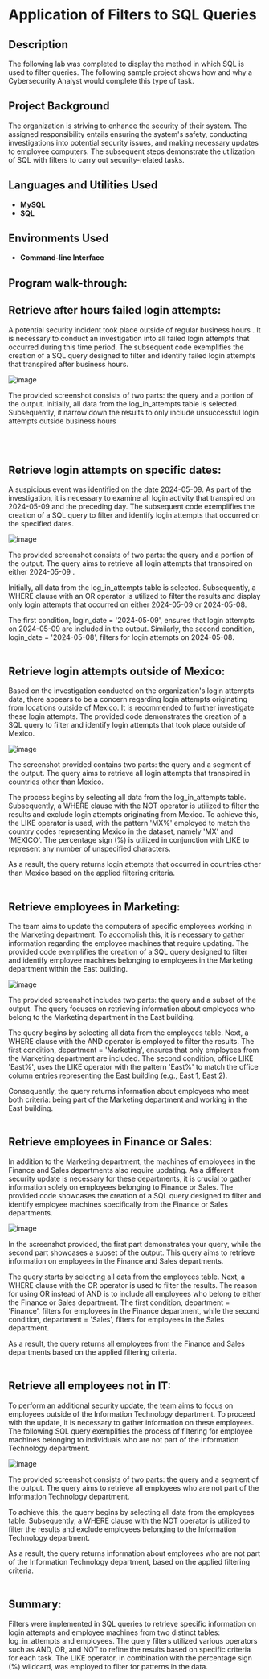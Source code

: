 <h1>Application of Filters to SQL Queries</h1>


<h2>Description</h2>
The following lab was completed to display the method in which SQL is used to filter queries. The following sample project shows how and why a Cybersecurity Analyst would complete this type of task. 
<br />

<h2>Project Background</h2>
The organization is striving to enhance the security of their system. The assigned responsibility entails ensuring the system's safety, conducting investigations into potential security issues, and making necessary updates to employee computers. The subsequent steps demonstrate the utilization of SQL with filters to carry out security-related tasks.
<br />

<h2>Languages and Utilities Used</h2>

- <b>MySQL</b> 
- <b>SQL</b>

<h2>Environments Used </h2>

- <b>Command-line Interface</b> 

<h2>Program walk-through:</h2>

<h2>Retrieve after hours failed login attempts:</h2>
A potential security incident took place outside of regular business hours . It is necessary to conduct an investigation into all failed login attempts that occurred during this time period. The subsequent code exemplifies the creation of a SQL query designed to filter and identify failed login attempts that transpired after business hours.
<br/>

![image](https://github.com/NATASHASAINI/sql/assets/156629309/0835edb4-40f6-441c-9e22-c79ff7fce1d6)


The provided screenshot consists of two parts: the query and a portion of the output. Initially, all data from the log_in_attempts table is selected. Subsequently, it narrow down the results to only include unsuccessful login attempts outside business hours

<br />
<br />
<h2>Retrieve login attempts on specific dates:</h2>
A suspicious event was identified on the date 2024-05-09. As part of the investigation, it is necessary to examine all login activity that transpired on 2024-05-09 and the preceding day. The subsequent code exemplifies the creation of a SQL query to filter and identify login attempts that occurred on the specified dates. <br/>

![image](https://github.com/NATASHASAINI/sql/assets/156629309/dbec0d86-24a2-4154-bdce-9cd5692ced54)


The provided screenshot consists of two parts: the query and a portion of the output. The query aims to retrieve all login attempts that transpired on either 2024-05-09 .

Initially, all data from the log_in_attempts table is selected. Subsequently, a WHERE clause with an OR operator is utilized to filter the results and display only login attempts that occurred on either 2024-05-09 or 2024-05-08.

The first condition, login_date = '2024-05-09', ensures that login attempts on 2024-05-09 are included in the output. Similarly, the second condition, login_date = '2024-05-08', filters for login attempts on 2024-05-08.
<br />
<br />
<h2>Retrieve login attempts outside of Mexico:</h2>
Based on the investigation conducted on the organization's login attempts data, there appears to be a concern regarding login attempts originating from locations outside of Mexico. It is recommended to further investigate these login attempts. The provided code demonstrates the creation of a SQL query to filter and identify login attempts that took place outside of Mexico.

![image](https://github.com/NATASHASAINI/sql/assets/156629309/ab385362-b02d-4bbc-8b1d-084a854e1a12)

The screenshot provided contains two parts: the query and a segment of the output. The query aims to retrieve all login attempts that transpired in countries other than Mexico.

The process begins by selecting all data from the log_in_attempts table. Subsequently, a WHERE clause with the NOT operator is utilized to filter the results and exclude login attempts originating from Mexico. To achieve this, the LIKE operator is used, with the pattern 'MX%' employed to match the country codes representing Mexico in the dataset, namely 'MX' and 'MEXICO'. The percentage sign (%) is utilized in conjunction with LIKE to represent any number of unspecified characters.

As a result, the query returns login attempts that occurred in countries other than Mexico based on the applied filtering criteria.
<br />
<br />
<h2>Retrieve employees in Marketing:</h2>
The team aims to update the computers of specific employees working in the Marketing department. To accomplish this, it is necessary to gather information regarding the employee machines that require updating. The provided code exemplifies the creation of a SQL query designed to filter and identify employee machines belonging to employees in the Marketing department within the East building.

![image](https://github.com/NATASHASAINI/sql/assets/156629309/c2745434-7282-41bf-b8a2-316738916bb6)


The provided screenshot includes two parts: the query and a subset of the output. The query focuses on retrieving information about employees who belong to the Marketing department in the East building.

The query begins by selecting all data from the employees table. Next, a WHERE clause with the AND operator is employed to filter the results. The first condition, department = 'Marketing', ensures that only employees from the Marketing department are included. The second condition, office LIKE 'East%', uses the LIKE operator with the pattern 'East%' to match the office column entries representing the East building (e.g., East 1, East 2). 

Consequently, the query returns information about employees who meet both criteria: being part of the Marketing department and working in the East building.
<br />
<br />
<h2>Retrieve employees in Finance or Sales:</h2>
In addition to the Marketing department, the machines of employees in the Finance and Sales departments also require updating. As a different security update is necessary for these departments, it is crucial to gather information solely on employees belonging to Finance or Sales. The provided code showcases the creation of a SQL query designed to filter and identify employee machines specifically from the Finance or Sales departments.

![image](https://github.com/NATASHASAINI/sql/assets/156629309/79d96a81-6330-4c72-8b71-b3aeb02130a8)


In the screenshot provided, the first part demonstrates your query, while the second part showcases a subset of the output. This query aims to retrieve information on employees in the Finance and Sales departments.

The query starts by selecting all data from the employees table. Next, a WHERE clause with the OR operator is used to filter the results. The reason for using OR instead of AND is to include all employees who belong to either the Finance or Sales department. The first condition, department = 'Finance', filters for employees in the Finance department, while the second condition, department = 'Sales', filters for employees in the Sales department.

As a result, the query returns all employees from the Finance and Sales departments based on the applied filtering criteria.
<br />
<br />
<h2>Retrieve all employees not in IT:</h2>
To perform an additional security update, the team aims to focus on employees outside of the Information Technology department. To proceed with the update, it is necessary to gather information on these employees. The following SQL query exemplifies the process of filtering for employee machines belonging to individuals who are not part of the Information Technology department.

![image](https://github.com/NATASHASAINI/sql/assets/156629309/e6f4c4d1-cdad-42f8-abda-bc47f1588d3c)

The provided screenshot consists of two parts: the query and a segment of the output. The query aims to retrieve all employees who are not part of the Information Technology department.

To achieve this, the query begins by selecting all data from the employees table. Subsequently, a WHERE clause with the NOT operator is utilized to filter the results and exclude employees belonging to the Information Technology department.

As a result, the query returns information about employees who are not part of the Information Technology department, based on the applied filtering criteria.
<br />
<br />
<h2>Summary:</h2>
Filters were implemented in SQL queries to retrieve specific information on login attempts and employee machines from two distinct tables: log_in_attempts and employees. The query filters utilized various operators such as AND, OR, and NOT to refine the results based on specific criteria for each task. The LIKE operator, in combination with the percentage sign (%) wildcard, was employed to filter for patterns in the data.

